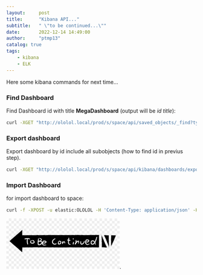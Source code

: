 ```yaml
---
layout:     post
title:      "Kibana API..."
subtitle:   " \"to be continued...\""
date:       2022-12-14 14:49:00
author:     "ptmp13"
catalog: true
tags:
    - kibana
    - ELK
---
```


Here some kibana commands for next time...

### Find Dashboard  
Find Dashboard id with title __MegaDashboard__ (output will be _id title_):  
```bash
curl -XGET "http://ololol.local/prod/s/space/api/saved_objects/_find?type=dashboard&search_fields=title&search=Mydash" -u elastic:OLOLOL |jq '.saved_objects[]| "\(.id) \(.attributes.title)" '
```

### Export dashboard 
Export dashboard by id include all subobjects (how to find id in previus step).
```bash
curl -XGET "http://ololol.local/prod/s/space/api/kibana/dashboards/export?dashboard=ea092c10-80f3-11eb-8724-af9cad60a55b" -L -u elastic:OOLOL > Mydash.json
```

### Import Dashboard

for import dashboard to space:
```bash
curl -f -XPOST -u elastic:OLOLOL -H 'Content-Type: application/json' -H 'kbn-xsrf: this_is_required_header' 'http://ollool.local/prod/s/space/api/kibana/dashboards/import' -T ./atatat.json
```

![to be continued](../img/in-post/ELK/tobecontinued.jpg "to be continued...").